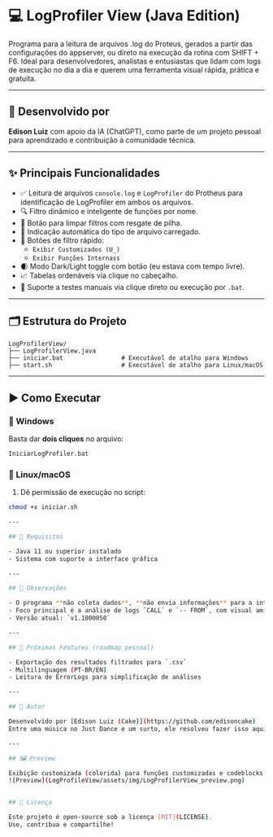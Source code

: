 # 💻 LogProfiler View (Java Edition)

Programa para a leitura de arquivos .log do Proteus, gerados a partir das configurações do appserver, ou direto na execução da rotina com SHIFT + F6. 
Ideal para desenvolvedores, analistas e entusiastas que lidam com logs de execução no dia a dia e querem uma ferramenta visual rápida, prática e gratuita.

---

## 🧠 Desenvolvido por

**Edison Luiz** com apoio da IA (ChatGPT), como parte de um projeto pessoal para aprendizado e contribuição à comunidade técnica.

---

## ✨ Principais Funcionalidades

- ✅ Leitura de arquivos `console.log` e `LogProfiler` do Protheus para identificação de LogProfiler em ambos os arquivos.
- 🔍 Filtro dinâmico e inteligente de funções por nome.
- 🧹 Botão para limpar filtros com resgate de pilha.
- 📁 Indicação automática do tipo de arquivo carregado.
- 🎯 Botões de filtro rápido:
  - `Exibir Customizados (U_)`
  - `Exibir Funções Internass`
- 🌒 Modo Dark/Light toggle com botão (eu estava com tempo livre).
- 📈 Tabelas ordenáveis via clique no cabeçalho.
- 🧪 Suporte a testes manuais via clique direto ou execução por `.bat`.

---

## 🗂️ Estrutura do Projeto

```
LogProfilerView/
├── LogProfilerView.java
├── iniciar.bat                # Executável de atalho para Windows
├── start.sh                   # Executável de atalho para Linux/macOS
```

---

## ▶️ Como Executar

### 🔵 Windows

Basta dar **dois cliques** no arquivo:

```bat
IniciarLogProfiler.bat
```



### 🔸 Linux/macOS

1. Dê permissão de execução no script:

```bash
chmod +x iniciar.sh

---

## 📝 Requisitos

- Java 11 ou superior instalado
- Sistema com suporte a interface gráfica

---

## 📌 Observações

- O programa **não coleta dados**, **não envia informações** para a internet e funciona 100% offline.
- Foco principal é a análise de logs `CALL` e `-- FROM`, com visual amigável.
- Versão atual: `v1.1000050`

---

## 🔮 Próximas Features (roadmap pessoal)

- Exportação dos resultados filtrados para `.csv`
- Multilinguagem (PT-BR/EN)
- Leitura de ErrorLogs para simplificação de análises

---

## 🧁 Autor

Desenvolvido por [Edison Luiz (Cake)](https://github.com/edisoncake)  
Entre uma música no Just Dance e um surto, ele resolveu fazer isso aqui 🕺

---

## 🖼️ Preview

Exibição customizada (colorida) para funções customizadas e codeblocks.
![Preview](LogProfileView/assets/img/LogProfilerView_preview.png)


## 📃 Licença

Este projeto é open-source sob a licença [MIT](LICENSE).  
Use, contribua e compartilhe!
